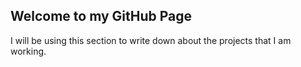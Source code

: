 ## Welcome to my GitHub Page

I will be using this section to write down about the projects that I am working.

